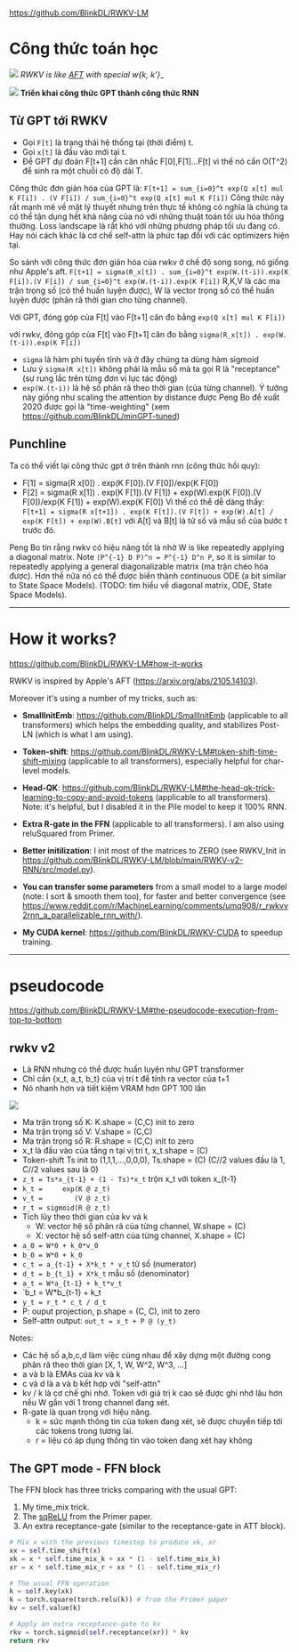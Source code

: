 https://github.com/BlinkDL/RWKV-LM

# Công thức toán học
![](files/rwkv-00.png)
__RWKV is like [AFT](./aft.md) with special w_{k, k'}__

![](files/rwkv-04.jpg)
__Triển khai công thức GPT thành công thức RNN__

## Từ GPT tới RWKV
- Gọi `F[t]` là trạng thái hệ thống tại (thời điểm) t.
- Gọi `x[t]` là đầu vào mới tại t.
- Để GPT dự đoán F[t+1] cần cân nhắc F[0],F[1]...F[t] vì thế nó cần O(T^2) để sinh ra một chuỗi có độ dài T.

Công thức đơn giản hóa của GPT là:
`F[t+1] = sum_{i=0}^t exp(Q x[t] mul K F[i]) . (V F[i]) / sum_{i=0}^t exp(Q x[t] mul K F[i])`
Công thức này rất mạnh mẽ về mặt lý thuyết nhưng trên thực tế không có nghĩa là chúng ta có thể tận dụng hết khả năng của nó với những thuật toán tối ưu hóa thông thường. Loss landscape là rất khó với những phương pháp tối ưu đang có. Hay nói cách khác là cơ chế self-attn là phức tạp đối với các optimizers hiện tại.

So sánh với công thức đơn giản hóa của rwkv ở chế độ song song, nó giống như Apple's aft.
`F[t+1] = sigma(R_x[t]) . sum_{i=0}^t exp(W.(t-i)).exp(K F[i]).(V F[i]) / sum_{i=0}^t exp(W.(t-i)).exp(K F[i])`
R,K,V là các ma trận trọng số (có thể huấn luyện được), W là vector trọng số có thể huấn luyện được (phân rã thời gian cho từng channel).

Với GPT, đóng góp của F[t] vào F[t+1] cân đo bằng `exp(Q x[t] mul K F[i])`

với rwkv, đóng góp của F[t] vào F[t+1] cân đo bằng `sigma(R_x[t]) . exp(W.(t-i)).exp(K F[i])`

- `sigma` là hàm phi tuyến tính và ở đây chúng ta dùng hàm sigmoid
- Lưu ý `sigma(R x[t])` không phải là mẫu số mà ta gọi R là "receptance" (sự rung lắc trên từng đơn vị lực tác động)
- `exp(W.(t-i))` là hệ số phân rã theo thời gian (của từng channel). Ý tưởng này giống như scaling the attention by distance được Peng Bo đề xuất 2020 được gọi là "time-weighting" (xem https://github.com/BlinkDL/minGPT-tuned)

## Punchline
Ta có thể viết lại công thức gpt ở trên thành rnn (công thức hồi quy):
- F[1] = sigma(R x[0]) . exp(K F[0]).(V F[0])/exp(K F[0])
- F[2] = sigma(R x[1]) . exp(K F[1]).(V F[1]) + exp(W).exp(K F[0]).(V F[0])/exp(K F[1]) + exp(W).exp(K F[0])
Vì thế có thể dễ dàng thấy:
`F[t+1] = sigma(R x[t+1]) . exp(K F[t]).(V F[t]) + exp(W).A[t] / exp(K F[t]) + exp(W).B[t]` với A[t] và B[t] là tử số và mẫu số của bước t trước đó.

Peng Bo tin rằng rwkv có hiệu năng tốt là nhờ W is like repeatedly applying a diagonal matrix. 
Note `(P^{-1} D P)^n = P^{-1} D^n P`, so it is similar to repeatedly applying a general diagonalizable matrix (ma trận chéo hóa được). Hơn thế nữa nó có thể được biến thành continuous ODE (a bit similar to State Space Models). (TODO: tìm hiểu về diagonal matrix, ODE, State Space Models).

- - -

# How it works?
https://github.com/BlinkDL/RWKV-LM#how-it-works

RWKV is inspired by Apple's AFT (https://arxiv.org/abs/2105.14103).

Moreover it's using a number of my tricks, such as:

* __SmallInitEmb__: https://github.com/BlinkDL/SmallInitEmb (applicable to all transformers) which helps the embedding quality, and stabilizes Post-LN (which is what I am using).

* __Token-shift__: https://github.com/BlinkDL/RWKV-LM#token-shift-time-shift-mixing (applicable to all transformers), especially helpful for char-level models.

* __Head-QK__: https://github.com/BlinkDL/RWKV-LM#the-head-qk-trick-learning-to-copy-and-avoid-tokens (applicable to all transformers). Note: it's helpful, but I disabled it in the Pile model to keep it 100% RNN.

* __Extra R-gate in the FFN__ (applicable to all transformers). I am also using reluSquared from Primer.

* __Better initilization__: I init most of the matrices to ZERO (see RWKV_Init in https://github.com/BlinkDL/RWKV-LM/blob/main/RWKV-v2-RNN/src/model.py).

* __You can transfer some parameters__ from a small model to a large model (note: I sort & smooth them too), for faster and better convergence (see https://www.reddit.com/r/MachineLearning/comments/umq908/r_rwkvv2rnn_a_parallelizable_rnn_with/).

* __My CUDA kernel__: https://github.com/BlinkDL/RWKV-CUDA to speedup training.

- - -

# pseudocode 
https://github.com/BlinkDL/RWKV-LM#the-pseudocode-execution-from-top-to-bottom

## rwkv v2
- Là RNN nhưng có thể được huấn luyện như GPT transformer
- Chỉ cần {x_t, a_t, b_t} của vị trí t để tính ra vector của t+1
- Nó nhanh hơn và tiết kiệm VRAM hơn GPT 100 lần

![](files/rwkv-05.jpg)
- Ma trận trọng số K: K.shape = (C,C) init to zero
- Ma trận trọng số V: V.shape = (C,C)
- Ma trận trọng số R: R.shape = (C,C) init to zero
- x_t là đầu vào của tầng n tại vị trí t, x_t.shape = (C)
- Token-shift Ts init to (1,1,1,...,0,0,0), Ts.shape = (C) (C//2 values đầu là 1, C//2 values sau là 0)
- `z_t = Ts*x_{t-1} + (1 - Ts)*x_t` trộn x_t với token x_{t-1} 
- `k_t =     exp(K @ z_t)`
- `v_t =        (V @ z_t)`
- `r_t = sigmoid(R @ z_t)`
- Tích lũy theo thời gian của kv và k
  - W: vector hệ số phân rã của từng channel, W.shape = (C)
  - X: vector hệ số self-attn của từng channel, X.shape = (C)
- `a_0 = W*0 + k_0*v_0`
- `b_0 = W*0 + k_0`
- `c_t = a_{t-1} + X*k_t * v_t` tử số (numerator)
- `d_t = b_{t_1} + X*k_t`      mẫu số (denominator)
- `a_t = W*a_{t-1} + k_t*v_t`
- `b_t = W*b_{t-1} + k_t
- `y_t = r_t * c_t / d_t`
- P: ouput projection, p.shape = (C, C), init to zero
- Self-attn output: `out_t = x_t + P @ (y_t)`

Notes:
- Các hệ số a,b,c,d làm việc cùng nhau để xây dựng một đường cong phân rã theo thời gian 
[X, 1, W, W^2, W^3, ...]
- a và b là EMAs của kv và k
- c và d là a và b kết hợp với "self-attn"
- kv / k là cơ chế ghi nhớ. Token với giá trị k cao sẽ được ghi nhớ lâu hơn nếu W gần với 1 trong channel đang xét.
- R-gate là quan trọng với hiệu năng.
  - k = sức mạnh thông tin của token đang xét, sẽ được chuyển tiếp tới các tokens trong tương lai.
  - r = liệu có áp dụng thông tin vào token đang xét hay không

## The GPT mode - FFN block
The FFN block has three tricks comparing with the usual GPT:

1. My time_mix trick.
2. The [sqReLU](./sqrelu.md) from the Primer paper.
3. An extra receptance-gate (similar to the receptance-gate in ATT block).

```py
# Mix x with the previous timestep to produce xk, xr
xx = self.time_shift(x)
xk = x * self.time_mix_k + xx * (1 - self.time_mix_k)
xr = x * self.time_mix_r + xx * (1 - self.time_mix_r)

# The usual FFN operation
k = self.key(xk)
k = torch.square(torch.relu(k)) # from the Primer paper
kv = self.value(k)

# Apply an extra receptance-gate to kv
rkv = torch.sigmoid(self.receptance(xr)) * kv
return rkv
```